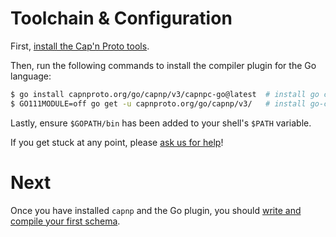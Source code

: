 # Toolchain & Configuration

First, [install the Cap'n Proto tools](https://capnproto.org/install.html).

Then, run the following commands to install the compiler plugin for the Go language:

```bash
$ go install capnproto.org/go/capnp/v3/capnpc-go@latest  # install go compiler plugin
$ GO111MODULE=off go get -u capnproto.org/go/capnp/v3/   # install go-capnproto to $GOPATH
```

Lastly, ensure `$GOPATH/bin` has been added to your shell's `$PATH` variable.

If you get stuck at any point, please [ask us for help](https://matrix.to/#/#go-capnp:matrix.org)!

# Next

Once you have installed `capnp` and the Go plugin, you should [write and
compile your first schema](Writing-Schemas-and-Generating-Code.md).
